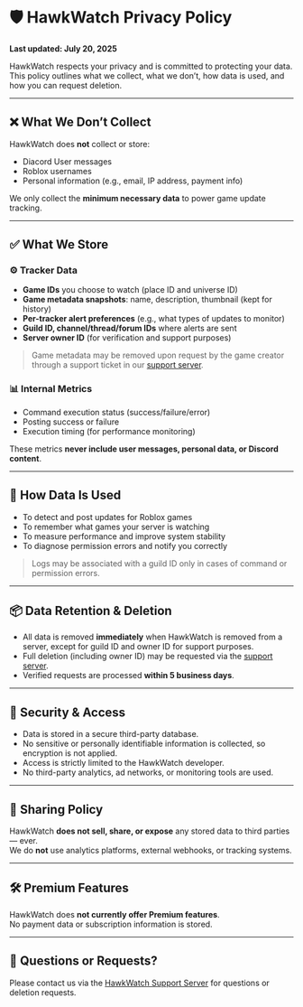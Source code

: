 # 🛡️ HawkWatch Privacy Policy  
**Last updated: July 20, 2025**

HawkWatch respects your privacy and is committed to protecting your data. This policy outlines what we collect, what we don’t, how data is used, and how you can request deletion.

---

## ❌ What We Don’t Collect

HawkWatch does **not** collect or store:

- Diacord User messages    
- Roblox usernames  
- Personal information (e.g., email, IP address, payment info)  

We only collect the **minimum necessary data** to power game update tracking.

---

## ✅ What We Store

### ⚙️ Tracker Data

- **Game IDs** you choose to watch (place ID and universe ID)  
- **Game metadata snapshots**: name, description, thumbnail (kept for history)  
- **Per-tracker alert preferences** (e.g., what types of updates to monitor)  
- **Guild ID, channel/thread/forum IDs** where alerts are sent  
- **Server owner ID** (for verification and support purposes)  

> Game metadata may be removed upon request by the game creator through a support ticket in our [support server](https://discord.gg/fxhXWgxcHV).

### 📊 Internal Metrics

- Command execution status (success/failure/error)  
- Posting success or failure  
- Execution timing (for performance monitoring)  

These metrics **never include user messages, personal data, or Discord content**.

---

## 🧠 How Data Is Used

- To detect and post updates for Roblox games  
- To remember what games your server is watching  
- To measure performance and improve system stability  
- To diagnose permission errors and notify you correctly  

> Logs may be associated with a guild ID only in cases of command or permission errors.

---

## 📦 Data Retention & Deletion

- All data is removed **immediately** when HawkWatch is removed from a server, except for guild ID and owner ID for support purposes.  
- Full deletion (including owner ID) may be requested via the [support server](https://discord.gg/fxhXWgxcHV).  
- Verified requests are processed **within 5 business days**.

---

## 🔐 Security & Access

- Data is stored in a secure third-party database.  
- No sensitive or personally identifiable information is collected, so encryption is not applied.  
- Access is strictly limited to the HawkWatch developer.  
- No third-party analytics, ad networks, or monitoring tools are used.

---

## 🔁 Sharing Policy

HawkWatch **does not sell, share, or expose** any stored data to third parties — ever.  
We do **not** use analytics platforms, external webhooks, or tracking systems.

---

## 🛠️ Premium Features

HawkWatch does **not currently offer Premium features**.  
No payment data or subscription information is stored.

---

## 📩 Questions or Requests?

Please contact us via the [HawkWatch Support Server](https://discord.gg/fxhXWgxcHV) for questions or deletion requests.
